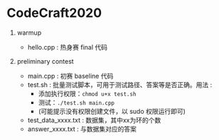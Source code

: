# CodeCraft2020

1. warmup
    - hello.cpp : 热身赛 final 代码
 
2. preliminary contest
    - main.cpp : 初赛 baseline 代码
    - test.sh : 批量测试脚本，可用于测试路径、答案等是否正确。用法 : 
        - 添加执行权限：`chmod u+x test.sh`
        - 测试：`./test.sh main.cpp`
        - (可能提示没有权限创建文件，以 sudo 权限运行即可)
    - test_data_xxxx.txt : 数据集，其中xx为环的个数
    - answer_xxxx.txt : 与数据集对应的答案
